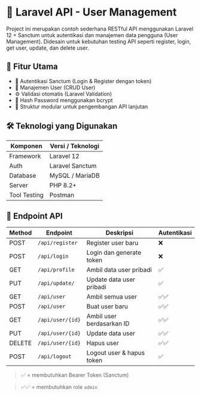 # 🧩 Laravel API - User Management

Project ini merupakan contoh sederhana RESTful API menggunakan Laravel 12 + Sanctum untuk autentikasi dan manajemen data pengguna (User Management).
Didesain untuk kebutuhan testing API seperti register, login, get user, update, dan delete user.

## 🚀 Fitur Utama
- 🔐 Autentikasi Sanctum (Login & Register dengan token)
- 👤 Manajemen User (CRUD User)
- ⚙️ Validasi otomatis (Laravel Validation)
- 🔄 Hash Password menggunakan bcrypt
- 🧱 Struktur modular untuk pengembangan API lanjutan

## 🛠️ Teknologi yang Digunakan
| Komponen     | Versi / Teknologi        |
| ------------ | ------------------------ |
| Framework    | Laravel 12               |
| Auth         | Laravel Sanctum          |
| Database     | MySQL / MariaDB          |
| Server       | PHP 8.2+                 |
| Tool Testing | Postman                  |

## 🔑 Endpoint API
| Method | Endpoint          | Deskripsi                 | Autentikasi |
| ------ | ----------------- | ------------------------- | ----------- |
| POST   | `/api/register`   | Register user baru        | ❌           |
| POST   | `/api/login`      | Login dan generate token  | ❌           |
| GET    | `/api/profile`    | Ambil data user pribadi   | ✅           |
| PUT    | `/api/update/`    | Update data user pribadi  | ✅           |
| GET    | `/api/user`       | Ambil semua user          | ✅✅        |
| POST   | `/api/user`       | Buat user baru            | ✅✅        |
| GET    | `/api/user/{id}`  | Ambil user berdasarkan ID | ✅✅        |
| PUT    | `/api/user/{id}`  | Update data user          | ✅✅        |
| DELETE | `/api/user/{id}`  | Hapus user                | ✅✅        |
| POST   | `/api/logout`     | Logout user & hapus token | ✅           |

> ✅ = membutuhkan Bearer Token (Sanctum)

> ✅✅ = membutuhkan role `admin`

